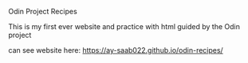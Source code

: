Odin Project Recipes

This is my first ever website and practice with html guided by the Odin project

can see website here:
https://ay-saab022.github.io/odin-recipes/
